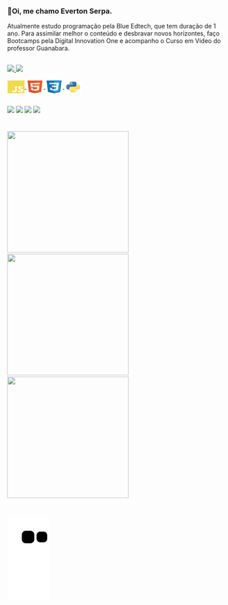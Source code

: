 ### 👋Oi, me chamo Everton Serpa. 
Atualmente estudo programação pela Blue Edtech, que tem duração de 1 ano. Para assimilar melhor o conteúdo e desbravar novos horizontes, 
faço Bootcamps pela Digital Innovation One e acompanho o Curso em Vídeo do professor Guanabara.


##
<div aling="">
 
  <a href="https://github.com/EvertonSerpa">
  <img height="180em" img src="https://github-readme-stats.vercel.app/api?username=EvertonSerpa&show_icons=true&theme=github_dark&include_all_commits=true&count_private=true"/>   
  <img height="180em" img align="" src="https://github-readme-stats.vercel.app/api/top-langs/?username=EvertonSerpa&layout=compact&langs_count=7&theme=github_dark"/> 

</div>

<div style="display: inline_block"><br>
  <img align="center" alt="EvertonSerpa-Js" height="30" width="40" src="https://raw.githubusercontent.com/devicons/devicon/master/icons/javascript/javascript-plain.svg">
  <img align="center" alt="EvertonSerpa-HTML" height="30" width="40" src="https://raw.githubusercontent.com/devicons/devicon/master/icons/html5/html5-original.svg">
  <img align="center" alt="EvertonSerpa-CSS" height="30" width="40" src="https://raw.githubusercontent.com/devicons/devicon/master/icons/css3/css3-original.svg">
  <img align="center" alt="EvertonSerpa-Python" height="30" width="40" src="https://raw.githubusercontent.com/devicons/devicon/master/icons/python/python-original.svg">
</div>

##

<div> 
 <a href="" target="_blank"><img src="https://img.shields.io/badge/-Instagram-%23E4405F?style=for-the-badge&logo=instagram&logoColor=white" target="_blank"></a>
 <a href="" target="_blank"><img src="https://img.shields.io/badge/Discord-7289DA?style=for-the-badge&logo=discord&logoColor=white" target="_blank"></a> 
 <a href = "mailto:evertonnascimento.serpa@gmail.com"><img src="https://img.shields.io/badge/-Gmail-%23333?style=for-the-badge&logo=gmail&logoColor=white" target="_blank"></a>
 <a href="" target="_blank"><img src="https://img.shields.io/badge/-LinkedIn-%230077B5?style=for-the-badge&logo=linkedin&logoColor=white" target="_blank"></a>
 
</div>
 
#
 
<div> 

<img width="280px" height="280px" src="https://media.giphy.com/media/f9XgHHnPnDjOF1hWpl/giphy.gif">
<img width="280px" height="280px" src="https://media.giphy.com/media/CcwLAV11cALh3OuEJ5/giphy.gif">
<img width="280px" height="280px" src="https://media.giphy.com/media/LmNwrBhejkK9EFP504/giphy.gif">

</div>
 
#
![Snake animation](https://github.com/rafaballerini/rafaballerini/blob/output/github-contribution-grid-snake.svg)
 
 

